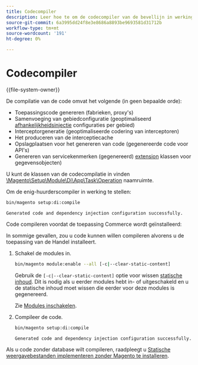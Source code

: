 ```yaml
---
title: Codecompiler
description: Leer hoe te om de codecompiler van de bevellijn in werking te stellen.
source-git-commit: 6a3995dd24f8e3e8686a8893be9693581d31712b
workflow-type: tm+mt
source-wordcount: '191'
ht-degree: 0%

---
```



# Codecompiler

{{file-system-owner}}

De compilatie van de code omvat het volgende (in geen bepaalde orde):

- Toepassingscode genereren (fabrieken, proxy&#39;s)
- Samenvoeging van gebiedconfiguratie (geoptimaliseerd [afhankelijkheidsinjectie](https://glossary.magento.com/dependency-injection) configuraties per gebied)
- Interceptorgeneratie (geoptimaliseerde codering van interceptoren)
- Het produceren van de interceptiecache
- Opslagplaatsen voor het genereren van code (gegenereerde code voor API&#39;s)
- Genereren van servicekenmerken (gegenereerd) [extension](https://glossary.magento.com/extension) klassen voor gegevensobjecten)

U kunt de klassen van de codecompilatie in vinden [\Magento\Setup\Module\Di\App\Task\Operation][operation] naamruimte.

Om de enig-huurderscompiler in werking te stellen:

```bash
bin/magento setup:di:compile
```

```terminal
Generated code and dependency injection configuration successfully.
```

Code compileren voordat de toepassing Commerce wordt geïnstalleerd:

In sommige gevallen, zou u code kunnen willen compileren alvorens u de toepassing van de Handel installeert.

1. Schakel de modules in.

   ```bash
   bin/magento module:enable --all [-c|--clear-static-content]
   ```

   Gebruik de `[-c|--clear-static-content]` optie voor wissen [statische inhoud](https://glossary.magento.com/static-content). Dit is nodig als u eerder modules hebt in- of uitgeschakeld en u de statische inhoud moet wissen die eerder voor deze modules is gegenereerd.

   Zie [Modules inschakelen](https://devdocs.magento.com/guides/v2.4/install-gde/install/cli/install-cli-subcommands-enable.html).

1. Compileer de code.

   ```bash
   bin/magento setup:di:compile
   ```

   ```terminal
   Generated code and dependency injection configuration successfully.
   ```

Als u code zonder database wilt compileren, raadpleegt u [Statische weergavebestanden implementeren zonder Magento te installeren](../cli/static-view-file-deployment.md).

<!-- link definitions -->

[operation]: https://github.com/magento/magento2/blob/2.4/setup/src/Magento/Setup/Module/Di/App/Task/Operation
